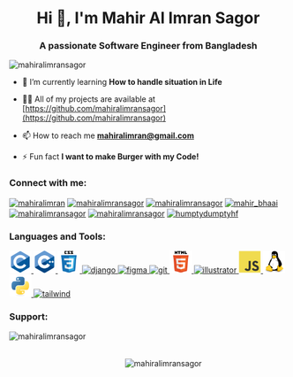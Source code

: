 <h1 align="center">Hi 👋, I'm Mahir Al Imran Sagor</h1>
<h3 align="center">A passionate Software Engineer from Bangladesh</h3>

<p align="left"> <img src="https://komarev.com/ghpvc/?username=mahiralimransagor&label=Profile%20views&color=0e75b6&style=flat" alt="mahiralimransagor" /> </p>

- 🌱 I’m currently learning **How to handle situation in Life**

- 👨‍💻 All of my projects are available at [https://github.com/mahiralimransagor](https://github.com/mahiralimransagor)

- 📫 How to reach me **mahiralimran@gmail.com**

- ⚡ Fun fact **I want to make Burger with my Code!**

<h3 align="left">Connect with me:</h3>
<p align="left">
<a href="https://twitter.com/mahiralimran" target="blank"><img align="center" src="https://raw.githubusercontent.com/rahuldkjain/github-profile-readme-generator/master/src/images/icons/Social/twitter.svg" alt="mahiralimran" height="30" width="40" /></a>
<a href="https://linkedin.com/in/mahiralimransagor" target="blank"><img align="center" src="https://raw.githubusercontent.com/rahuldkjain/github-profile-readme-generator/master/src/images/icons/Social/linked-in-alt.svg" alt="mahiralimransagor" height="30" width="40" /></a>
<a href="https://fb.com/mahiralimransagor" target="blank"><img align="center" src="https://raw.githubusercontent.com/rahuldkjain/github-profile-readme-generator/master/src/images/icons/Social/facebook.svg" alt="mahiralimransagor" height="30" width="40" /></a>
<a href="https://instagram.com/mahir_bhaai" target="blank"><img align="center" src="https://raw.githubusercontent.com/rahuldkjain/github-profile-readme-generator/master/src/images/icons/Social/instagram.svg" alt="mahir_bhaai" height="30" width="40" /></a>
<a href="https://dribbble.com/mahiralimransagor" target="blank"><img align="center" src="https://raw.githubusercontent.com/rahuldkjain/github-profile-readme-generator/master/src/images/icons/Social/dribbble.svg" alt="mahiralimransagor" height="30" width="40" /></a>
<a href="https://www.behance.net/mahiralimransagor" target="blank"><img align="center" src="https://raw.githubusercontent.com/rahuldkjain/github-profile-readme-generator/master/src/images/icons/Social/behance.svg" alt="mahiralimransagor" height="30" width="40" /></a>
<a href="https://www.codechef.com/users/humptydumptyhf" target="blank"><img align="center" src="https://cdn.jsdelivr.net/npm/simple-icons@3.1.0/icons/codechef.svg" alt="humptydumptyhf" height="30" width="40" /></a>
</p>

<h3 align="left">Languages and Tools:</h3>
<p align="left"> <a href="https://www.cprogramming.com/" target="_blank" rel="noreferrer"> <img src="https://raw.githubusercontent.com/devicons/devicon/master/icons/c/c-original.svg" alt="c" width="40" height="40"/> </a> <a href="https://www.w3schools.com/cpp/" target="_blank" rel="noreferrer"> <img src="https://raw.githubusercontent.com/devicons/devicon/master/icons/cplusplus/cplusplus-original.svg" alt="cplusplus" width="40" height="40"/> </a> <a href="https://www.w3schools.com/css/" target="_blank" rel="noreferrer"> <img src="https://raw.githubusercontent.com/devicons/devicon/master/icons/css3/css3-original-wordmark.svg" alt="css3" width="40" height="40"/> </a> <a href="https://www.djangoproject.com/" target="_blank" rel="noreferrer"> <img src="https://cdn.worldvectorlogo.com/logos/django.svg" alt="django" width="40" height="40"/> </a> <a href="https://www.figma.com/" target="_blank" rel="noreferrer"> <img src="https://www.vectorlogo.zone/logos/figma/figma-icon.svg" alt="figma" width="40" height="40"/> </a> <a href="https://git-scm.com/" target="_blank" rel="noreferrer"> <img src="https://www.vectorlogo.zone/logos/git-scm/git-scm-icon.svg" alt="git" width="40" height="40"/> </a> <a href="https://www.w3.org/html/" target="_blank" rel="noreferrer"> <img src="https://raw.githubusercontent.com/devicons/devicon/master/icons/html5/html5-original-wordmark.svg" alt="html5" width="40" height="40"/> </a> <a href="https://www.adobe.com/in/products/illustrator.html" target="_blank" rel="noreferrer"> <img src="https://www.vectorlogo.zone/logos/adobe_illustrator/adobe_illustrator-icon.svg" alt="illustrator" width="40" height="40"/> </a> <a href="https://developer.mozilla.org/en-US/docs/Web/JavaScript" target="_blank" rel="noreferrer"> <img src="https://raw.githubusercontent.com/devicons/devicon/master/icons/javascript/javascript-original.svg" alt="javascript" width="40" height="40"/> </a> <a href="https://www.linux.org/" target="_blank" rel="noreferrer"> <img src="https://raw.githubusercontent.com/devicons/devicon/master/icons/linux/linux-original.svg" alt="linux" width="40" height="40"/> </a> <a href="https://www.python.org" target="_blank" rel="noreferrer"> <img src="https://raw.githubusercontent.com/devicons/devicon/master/icons/python/python-original.svg" alt="python" width="40" height="40"/> </a> <a href="https://tailwindcss.com/" target="_blank" rel="noreferrer"> <img src="https://www.vectorlogo.zone/logos/tailwindcss/tailwindcss-icon.svg" alt="tailwind" width="40" height="40"/> </a> </p>

<h3 align="left">Support:</h3>
<p><a href="https://www.buymeacoffee.com/mahiralimransagor"> <img align="left" src="https://cdn.buymeacoffee.com/buttons/v2/default-yellow.png" height="50" width="210" alt="mahiralimransagor" /></a></p><br><br>

<p><img align="center" src="https://github-readme-streak-stats.herokuapp.com/?user=mahiralimransagor&" alt="mahiralimransagor" /></p>
